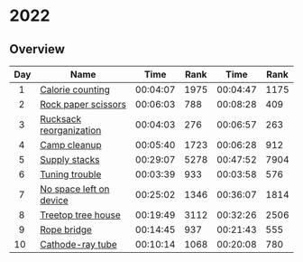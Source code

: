 # 2022

## Overview

|Day|Name|Time|Rank|Time|Rank|
|-|-|-|-|-|-|
|&nbsp;&nbsp;1|[Calorie counting](https://adventofcode.com/2022/day/1)|00:04:07|1975|00:04:47|1175|
|&nbsp;&nbsp;2|[Rock paper scissors](https://adventofcode.com/2022/day/2)|00:06:03|788|00:08:28|409|
|&nbsp;&nbsp;3|[Rucksack reorganization](https://adventofcode.com/2022/day/3)|00:04:03|276|00:06:57|263|
|&nbsp;&nbsp;4|[Camp cleanup](https://adventofcode.com/2022/day/4)|00:05:40|1723|00:06:28|912|
|&nbsp;&nbsp;5|[Supply stacks](https://adventofcode.com/2022/day/5)|00:29:07|5278|00:47:52|7904|
|&nbsp;&nbsp;6|[Tuning trouble](https://adventofcode.com/2022/day/6)|00:03:39|933|00:03:58|576|
|&nbsp;&nbsp;7|[No space left on device](https://adventofcode.com/2022/day/7)|00:25:02|1346|00:36:07|1814|
|&nbsp;&nbsp;8|[Treetop tree house](https://adventofcode.com/2022/day/8)|00:19:49|3112|00:32:26|2506|
|&nbsp;&nbsp;9|[Rope bridge](https://adventofcode.com/2022/day/9)|00:14:45|937|00:21:43|555|
|10|[Cathode-ray tube](https://adventofcode.com/2022/day/10)|00:10:14|1068|00:20:08|780|